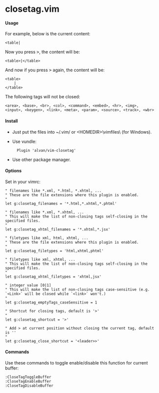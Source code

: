 closetag.vim
============

#### Usage

For example, below is the current content:

    <table|

Now you press <kbd>&gt;</kbd>, the content will be:

    <table>|</table>

And now if you press <kbd>&gt;</kbd> again, the content will be:

    <table>
        |
    </table>

The following tags will not be closed:

    <area>, <base>, <br>, <col>, <command>, <embed>, <hr>, <img>, 
    <input>, <keygen>, <link>, <meta>, <param>, <source>, <track>, <wbr>

#### Install

* Just put the files into ~/.vim/ or &lt;HOMEDIR&gt;\vimfiles\ (for Windows).

* Use vundle:

        Plugin 'alvan/vim-closetag'

* Use other package manager.

#### Options

Set in your vimrc:

    " filenames like *.xml, *.html, *.xhtml, ...
    " These are the file extensions where this plugin is enabled.
    "
    let g:closetag_filenames = '*.html,*.xhtml,*.phtml'

    " filenames like *.xml, *.xhtml, ...
    " This will make the list of non-closing tags self-closing in the specified files.
    "
    let g:closetag_xhtml_filenames = '*.xhtml,*.jsx'

    " filetypes like xml, html, xhtml, ...
    " These are the file extensions where this plugin is enabled.
    "
    let g:closetag_filetypes = 'html,xhtml,phtml'

    " filetypes like xml, xhtml, ...
    " This will make the list of non-closing tags self-closing in the specified files.
    "
    let g:closetag_xhtml_filetypes = 'xhtml,jsx'

    " integer value [0|1]
    " This will make the list of non-closing tags case-sensitive (e.g. `<Link>` will be closed while `<link>` won't.)
    "
    let g:closetag_emptyTags_caseSensitive = 1

    " Shortcut for closing tags, default is '>'
    "
    let g:closetag_shortcut = '>'

    " Add > at current position without closing the current tag, default is ''
    "
    let g:closetag_close_shortcut = '<leader>>'

#### Commands

Use these commands to toggle enable/disable this function for current buffer:

    :CloseTagToggleBuffer
    :CloseTagEnableBuffer
    :CloseTagDisableBuffer
